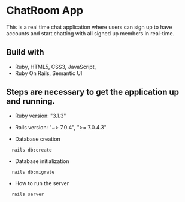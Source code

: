# ChatRoom App

This is a real time chat application where users can sign up to have accounts and start chatting with all signed up members in real-time.



## Build with

- Ruby, HTML5, CSS3, JavaScript,
- Ruby On Rails, Semantic UI

## Steps are necessary to get the application up and running.

- Ruby version: "3.1.3"

- Rails version: "~> 7.0.4", ">= 7.0.4.3"

- Database creation

```
  rails db:create
```

- Database initialization

```
  rails db:migrate
```

- How to run the server

```
  rails server
```
